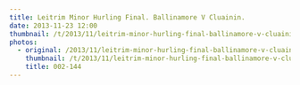 ```yaml
---
title: Leitrim Minor Hurling Final. Ballinamore V Cluainin.
date: 2013-11-23 12:00
thumbnail: /t/2013/11/leitrim-minor-hurling-final-ballinamore-v-cluainin/002-144.jpg
photos:
  - original: /2013/11/leitrim-minor-hurling-final-ballinamore-v-cluainin/002-144.jpg
    thumbnail: /t/2013/11/leitrim-minor-hurling-final-ballinamore-v-cluainin/002-144.jpg
    title: 002-144
---
```

